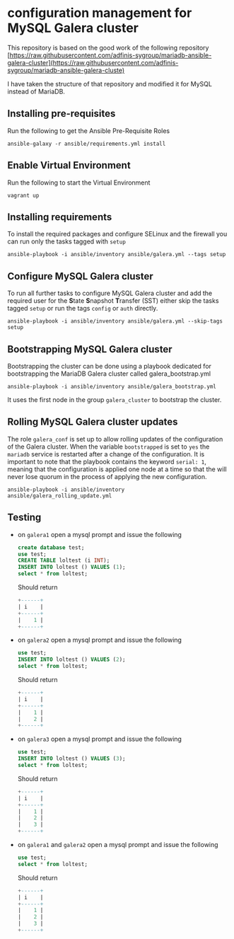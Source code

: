 # configuration management for MySQL Galera cluster

This repository is based on the good work of the following repository [https://raw.githubusercontent.com/adfinis-sygroup/mariadb-ansible-galera-cluster](https://raw.githubusercontent.com/adfinis-sygroup/mariadb-ansible-galera-cluste)

I have taken the structure of that repository and modified it for MySQL instead of MariaDB.

## Installing pre-requisites

Run the following to get the Ansible Pre-Requisite Roles

    ansible-galaxy -r ansible/requirements.yml install

## Enable Virtual Environment 

Run the following to start the Virtual Environment

    vagrant up

## Installing requirements

To install the required packages and configure SELinux and the firewall you can
run only the tasks tagged with ``setup``

    ansible-playbook -i ansible/inventory ansible/galera.yml --tags setup

## Configure MySQL Galera cluster

To run all further tasks to configure MySQL Galera cluster and add the
required user for the **S**tate **S**napshot **T**ransfer (SST) either skip the
tasks tagged ``setup`` or run the tags ``config`` or ``auth`` directly.

    ansible-playbook -i ansible/inventory ansible/galera.yml --skip-tags setup

## Bootstrapping MySQL Galera cluster

Bootstrapping the cluster can be done using a playbook dedicated for
bootstrapping the MariaDB Galera cluster called galera_bootstrap.yml

    ansible-playbook -i ansible/inventory ansible/galera_bootstrap.yml

It uses the first node in the group ``galera_cluster`` to bootstrap the cluster.

## Rolling MySQL Galera cluster updates

The role ``galera_conf`` is set up to allow rolling updates of the configuration
of the Galera cluster. When the variable ``bootstrapped`` is set to ``yes`` the
``mariadb`` service is restarted after a change of the configuration. It is
important to note that the playbook contains the keyword ``serial: 1``, meaning
that the configuration is applied one node at a time so that the will never lose
quorum in the process of applying the new configuration.

    ansible-playbook -i ansible/inventory ansible/galera_rolling_update.yml

## Testing

* on `galera1` open a mysql prompt and issue the following

  ``` sql
  create database test;
  use test;
  CREATE TABLE loltest (i INT);
  INSERT INTO loltest () VALUES (1);
  select * from loltest;
  ```

  Should return

  ``` sql
  +------+
  | i    |
  +------+
  |    1 |
  +------+
  ```

* on `galera2` open a mysql prompt and issue the following

  ``` sql
  use test;
  INSERT INTO loltest () VALUES (2);
  select * from loltest;
  ```

  Should return

  ``` sql
  +------+
  | i    |
  +------+
  |    1 |
  |    2 |
  +------+
  ```

* on `galera3` open a mysql prompt and issue the following

  ``` sql
  use test;
  INSERT INTO loltest () VALUES (3);
  select * from loltest;
  ```

  Should return

  ``` sql
  +------+
  | i    |
  +------+
  |    1 |
  |    2 |
  |    3 |
  +------+
  ```

* on `galera1` and `galera2` open a mysql prompt and issue the following

  ``` sql
  use test;
  select * from loltest;
  ```

  Should return

  ``` sql
  +------+
  | i    |
  +------+
  |    1 |
  |    2 |
  |    3 |
  +------+
  ```